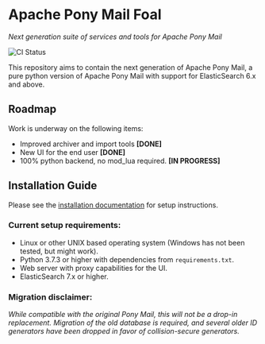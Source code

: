 # Apache Pony Mail Foal
_Next generation suite of services and tools for Apache Pony Mail_

![CI Status](https://img.shields.io/travis/apache/incubator-ponymail-foal?style=plastic)

This repository aims to contain the next generation of Apache Pony Mail,
a pure python version of Apache Pony Mail with support for ElasticSearch 6.x and above.


## Roadmap
Work is underway on the following items:

- Improved archiver and import tools   **[DONE]**
- New UI for the end user              **[DONE]**
- 100% python backend, no mod_lua required. **[IN PROGRESS]**

## Installation Guide
Please see the [installation documentation](INSTALL.md) for setup instructions.

### Current setup requirements:

- Linux or other UNIX based operating system (Windows has not been tested, but might work).
- Python 3.7.3 or higher with dependencies from `requirements.txt`.
- Web server with proxy capabilities for the UI.
- ElasticSearch 7.x or higher.


### Migration disclaimer:
_While compatible with the original Pony Mail, this will not be a drop-in replacement.
Migration of the old database is required, and several older ID generators have been
dropped in favor of collision-secure generators._
